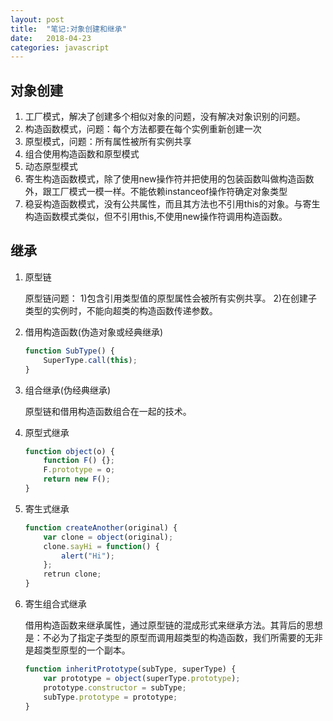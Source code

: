 ```yaml
---
layout: post
title:  "笔记:对象创建和继承"
date:   2018-04-23 
categories: javascript
---
```


## 对象创建
1. 工厂模式，解决了创建多个相似对象的问题，没有解决对象识别的问题。
2. 构造函数模式，问题：每个方法都要在每个实例重新创建一次
3. 原型模式，问题：所有属性被所有实例共享
4. 组合使用构造函数和原型模式
5. 动态原型模式
6. 寄生构造函数模式，除了使用new操作符并把使用的包装函数叫做构造函数外，跟工厂模式一模一样。不能依赖instanceof操作符确定对象类型
7. 稳妥构造函数模式，没有公共属性，而且其方法也不引用this的对象。与寄生构造函数模式类似，但不引用this,不使用new操作符调用构造函数。


## 继承
1. 原型链

	原型链问题：
	1)包含引用类型值的原型属性会被所有实例共享。
	2)在创建子类型的实例时，不能向超类的构造函数传递参数。

2. 借用构造函数(伪造对象或经典继承)

	```javascript
	function SubType() {
		SuperType.call(this);
	}
	```

3. 组合继承(伪经典继承)
	
	原型链和借用构造函数组合在一起的技术。

4. 原型式继承

	```javascript
	function object(o) {
		function F() {};
		F.prototype = o;
		return new F();
	}
	```

5. 寄生式继承

	```javascript
	function createAnother(original) {
		var clone = object(original);
		clone.sayHi = function() {
			alert("Hi");
		};
		retrun clone;
	}
	```
6. 寄生组合式继承

	借用构造函数来继承属性，通过原型链的混成形式来继承方法。其背后的思想是：不必为了指定子类型的原型而调用超类型的构造函数，我们所需要的无非是超类型原型的一个副本。

	```javascript
	function inheritPrototype(subType, superType) {
		var prototype = object(superType.prototype);
		prototype.constructor = subType;
		subType.prototype = prototype;
	}
	```